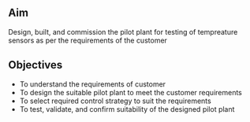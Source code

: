 ## Aim

Design, built, and commission the pilot plant for testing of tempreature sensors as per the requirements of the customer

## Objectives

- To understand the requirements of customer
- To design the suitable pilot plant to meet the customer requirements
- To select required control strategy to suit the requirements
- To test, validate, and confirm suitability of the designed pilot plant